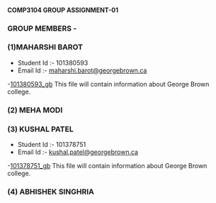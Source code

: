 #### COMP3104 GROUP ASSIGNMENT-01

### GROUP MEMBERS -

### (1)MAHARSHI BAROT

- Student Id :- 101380593
- Email Id :- maharshi.barot@georgebrown.ca

-[101380593_gb](101380593_gb.txt) This file will contain information about George Brown college.

### (2) MEHA MODI

### (3) KUSHAL PATEL

- Student Id :- 101378751
- Email Id :- kushal.patel@georgebrown.ca

-[101378751_gb](101378751_gb.txt) This file will contain information about George Brown college.

### (4) ABHISHEK SINGHRIA

###
